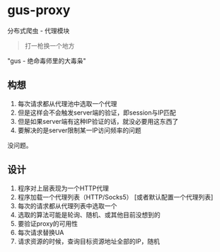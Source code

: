 # gus-proxy
分布式爬虫 - 代理模块

> 打一枪换一个地方

"gus - 绝命毒师里的大毒枭"

## 构想

1. 每次请求都从代理池中选取一个代理
2. 但是这样会不会触发server端的验证，即session与IP匹配
3. 但是如果server端有这种IP验证的话，就没必要用这东西了
4. 要解决的是server限制某一IP访问频率的问题

没问题。

## 设计

1. 程序对上层表现为一个HTTP代理
2. 程序加载一个代理列表（HTTP/Socks5） [或者默认配置一个代理列表]
3. 每次的请求都从代理列表中选取一个
4. 选取的算法可能是轮询、随机、或其他目前没想到的
5. 要验证proxy的可用性
6. 每次请求替换UA
7. 请求资源的时候，查询目标资源地址全部的IP，随机